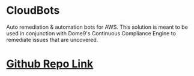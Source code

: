 # CloudBots
Auto remediation & automation bots for AWS.
This solution is meant to be used in conjunction with Dome9's Continuous Compliance Engine to remediate issues that are uncovered. 
# [Github Repo Link](https://github.com/Dome9/cloud-bots)